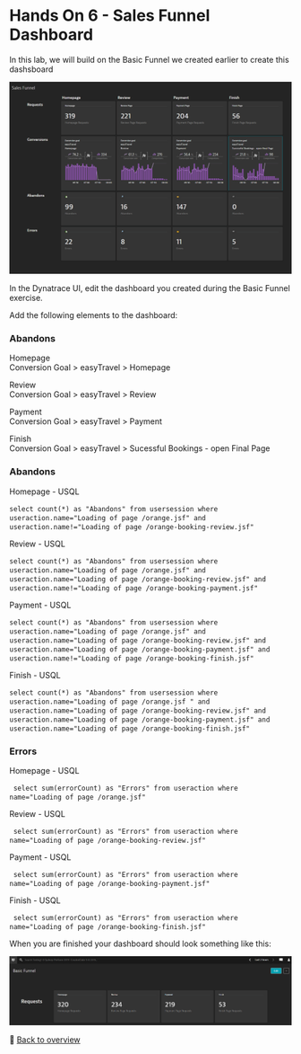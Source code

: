 # Hands On 6 - Sales Funnel Dashboard

In this lab, we will build on the Basic Funnel we created earlier to create this dashsboard

![USQL Icon](/img/sales-funnel-done.PNG)

In the Dynatrace UI, edit the dashboard you created during the Basic Funnel exercise.

Add the following elements to the dashboard:

### Abandons

Homepage  
    Conversion Goal > easyTravel > Homepage
    
Review  
    Conversion Goal > easyTravel > Review
      
Payment  
    Conversion Goal > easyTravel > Payment
    
Finish  
    Conversion Goal > easyTravel > Sucessful Bookings - open Final Page
    
### Abandons

Homepage - USQL

    select count(*) as "Abandons" from usersession where useraction.name="Loading of page /orange.jsf" and useraction.name!="Loading of page /orange-booking-review.jsf"  
    
Review - USQL
      
    select count(*) as "Abandons" from usersession where useraction.name="Loading of page /orange.jsf" and useraction.name="Loading of page /orange-booking-review.jsf" and useraction.name!="Loading of page /orange-booking-payment.jsf"  
      
Payment - USQL
    
    select count(*) as "Abandons" from usersession where useraction.name="Loading of page /orange.jsf" and useraction.name="Loading of page /orange-booking-review.jsf" and useraction.name="Loading of page /orange-booking-payment.jsf" and useraction.name!="Loading of page /orange-booking-finish.jsf"  

Finish - USQL
     
    select count(*) as "Abandons" from usersession where useraction.name="Loading of page /orange.jsf " and useraction.name="Loading of page /orange-booking-review.jsf" and useraction.name="Loading of page /orange-booking-payment.jsf" and useraction.name="Loading of page /orange-booking-finish.jsf"

### Errors

Homepage - USQL
      
     select sum(errorCount) as "Errors" from useraction where name="Loading of page /orange.jsf"
    
Review - USQL
     
     select sum(errorCount) as "Errors" from useraction where name="Loading of page /orange-booking-review.jsf"
      
Payment - USQL
     
     select sum(errorCount) as "Errors" from useraction where name="Loading of page /orange-booking-payment.jsf"

Finish - USQL
     
     select sum(errorCount) as "Errors" from useraction where name="Loading of page /orange-booking-finish.jsf"

      
When you are finished your dashboard should look something like this:

![Dashboard Basic Funnel](/img/usql-basic-funnel.PNG)

:arrow_up_small: [Back to overview](/README.md)